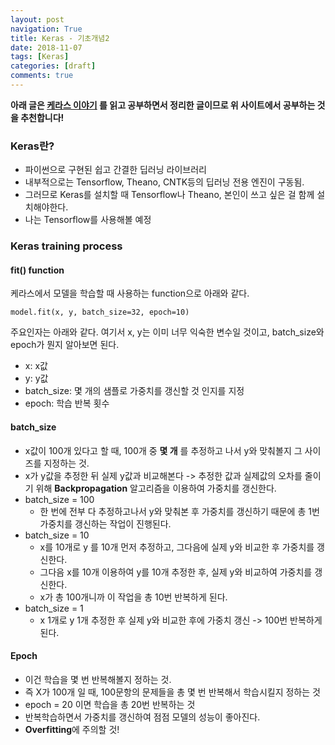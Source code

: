 ```yaml
---
layout: post
navigation: True
title: Keras - 기초개념2
date: 2018-11-07
tags: [Keras]
categories: [draft]
comments: true
---
```

**아래 글은 [케라스 이야기](https://tykimos.github.io/2017/01/27/Keras_Talk/) 를 읽고 공부하면서 정리한 글이므로 위 사이트에서 공부하는 것을 추천합니다!**

### Keras란?

- 파이썬으로 구현된 쉽고 간결한 딥러닝 라이브러리
- 내부적으로는 Tensorflow, Theano, CNTK등의 딥러닝 전용 엔진이 구동됨.
- 그러므로 Keras를 설치할 때 Tensorflow나 Theano, 본인이 쓰고 싶은 걸 함께 설치해야한다.
- 나는 Tensorflow를 사용해볼 예정


### Keras training process

#### fit() function

케라스에서 모델을 학습할 때 사용하는 function으로 아래와 같다.

```
model.fit(x, y, batch_size=32, epoch=10)
```

주요인자는 아래와 같다. 여기서 x, y는 이미 너무 익숙한 변수일 것이고, batch_size와 epoch가 뭔지 알아보면 된다.

- x: x값
- y: y값
- batch_size: 몇 개의 샘플로 가중치를 갱신할 것 인지를 지정
- epoch: 학습 반복 횟수

#### batch_size

- x값이 100개 있다고 할 때, 100개 중 **몇 개** 를 추정하고 나서 y와 맞춰볼지 그 사이즈를 지정하는 것.
- x가 y값을 추정한 뒤 실제 y값과 비교해본다 -> 추정한 값과 실제값의 오차를 줄이기 위해 **Backpropagation** 알고리즘을 이용하여 가중치를 갱신한다.
- batch_size = 100
  - 한 번에 전부 다 추정하고나서 y와 맞춰본 후 가중치를 갱신하기 때문에 총 1번 가중치를 갱신하는 작업이 진행된다.
- batch_size = 10
  - x를 10개로 y 를 10개 먼저 추정하고, 그다음에 실제 y와 비교한 후 가중치를 갱신한다.
  - 그다음 x를 10개 이용하여 y를 10개 추정한 후, 실제 y와 비교하여 가중치를 갱신한다.
  - x가 총 100개니까 이 작업을 총 10번 반복하게 된다.
- batch_size = 1
  - x 1개로 y 1개 추정한 후 실제 y와 비교한 후에 가중치 갱신 -> 100번 반복하게 된다.

#### Epoch

- 이건 학습을 몇 번 반복해볼지 정하는 것.
- 즉 X가 100개 일 때, 100문항의 문제들을 총 몇 번 반복해서 학습시킬지 정하는 것
- epoch = 20 이면 학습을 총 20번 반복하는 것
- 반복학습하면서 가중치를 갱신하여 점점 모델의 성능이 좋아진다.
- **Overfitting**에 주의할 것!
